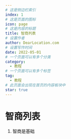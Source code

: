 ```yaml
---
# 这是侧边栏索引
index: 1
# 这是页面的图标
icon: page
# 这是内容的标题
title: 智商列表
# 设置作者
author: DearLocation.com
# 设置写作时间
date: 2022-05-01
# 一个页面可以有多个分类
category:
  - 教程
# 一个页面可以有多个标签
tag:
  - 教程
# 此页面会出现在首页的内容板块中
star: true
---
```


# 智商列表 


1. 智商是基础
